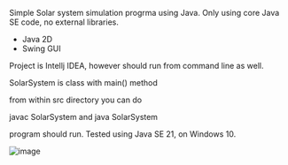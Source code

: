 Simple Solar system simulation progrma using Java.
Only using core Java SE code, no external libraries.
- Java 2D
- Swing GUI

Project is Intellj IDEA, however should run from command line as well.

SolarSystem is class with main() method

from within src directory you can do

javac SolarSystem
and
java SolarSystem

program should run. Tested using Java SE 21, on Windows 10.

![image](https://github.com/user-attachments/assets/7b5a807d-b75c-4183-b854-ac160b63e590)
